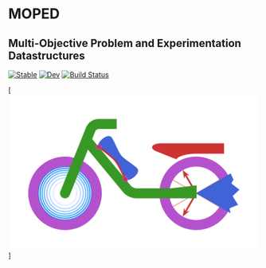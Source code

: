 # MOPED
## **M**ulti-**O**bjective **P**roblem and **E**xperimentation **D**atastructures

[![Stable](https://img.shields.io/badge/docs-stable-blue.svg)](https://manuelbb-upb.github.io/MOPED.jl/stable/)
[![Dev](https://img.shields.io/badge/docs-dev-blue.svg)](https://manuelbb-upb.github.io/MOPED.jl/dev/)
[![Build Status](https://github.com/manuelbb-upb/MOPED.jl/actions/workflows/CI.yml/badge.svg?branch=main)](https://github.com/manuelbb-upb/MOPED.jl/actions/workflows/CI.yml?query=branch%3Amain)

[![Moped Logo](./tex/logo.png)]
